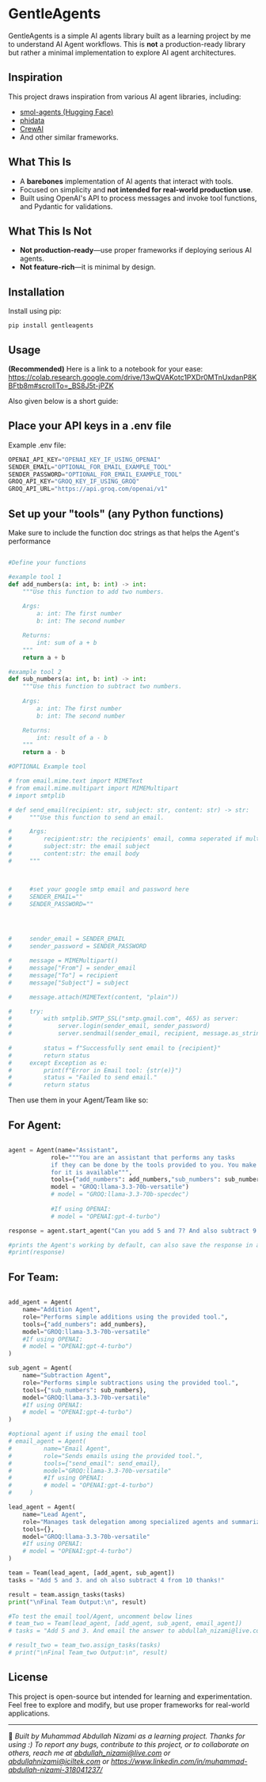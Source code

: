 # GentleAgents

GentleAgents is a simple AI agents library built as a learning project by me to understand AI Agent workflows. This is **not** a production-ready library but rather a minimal implementation to explore AI agent architectures.

## **Inspiration**
This project draws inspiration from various AI agent libraries, including:
- [smol-agents (Hugging Face)](https://huggingface.co/docs/smolagents/en/index)
- [phidata](https://docs.phidata.com/)
- [CrewAI](https://www.crewai.com/)
- And other similar frameworks.

## **What This Is**
- A **barebones** implementation of AI agents that interact with tools.
- Focused on simplicity and **not intended for real-world production use**.
- Built using OpenAI's API to process messages and invoke tool functions, and Pydantic for validations.

## **What This Is Not**
- **Not production-ready**—use proper frameworks if deploying serious AI agents.
- **Not feature-rich**—it is minimal by design.

## **Installation**
Install using pip:
```
pip install gentleagents
```

## **Usage**

**(Recommended)** 
Here is a link to a notebook for your ease: https://colab.research.google.com/drive/13wQVAKotc1PXDr0MTnUxdanP8KBFtb8m#scrollTo=_BS8J5t-jPZK

Also given below is a short guide:

## **Place your API keys in a .env file**
Example .env file:
```python
OPENAI_API_KEY="OPENAI_KEY_IF_USING_OPENAI"
SENDER_EMAIL="OPTIONAL_FOR_EMAIL_EXAMPLE_TOOL"
SENDER_PASSWORD="OPTIONAL_FOR_EMAIL_EXAMPLE_TOOL"
GROQ_API_KEY="GROQ_KEY_IF_USING_GROQ"
GROQ_API_URL="https://api.groq.com/openai/v1"
```

## **Set up your "tools" (any Python functions)**
Make sure to include the function doc strings as that helps the Agent's performance
```python

#Define your functions

#example tool 1
def add_numbers(a: int, b: int) -> int:
    """Use this function to add two numbers.
    
    Args:
        a: int: The first number
        b: int: The second number

    Returns:
        int: sum of a + b
    """
    return a + b

#example tool 2
def sub_numbers(a: int, b: int) -> int:
    """Use this function to subtract two numbers.
    
    Args:
        a: int: The first number
        b: int: The second number

    Returns:
        int: result of a - b
    """
    return a - b

#OPTIONAL Example tool

# from email.mime.text import MIMEText
# from email.mime.multipart import MIMEMultipart
# import smtplib

# def send_email(recipient: str, subject: str, content: str) -> str: 
#     """Use this function to send an email.

#     Args:
#         recipient:str: the recipients' email, comma seperated if multiple
#         subject:str: the email subject
#         content:str: the email body
#     """



#     #set your google smtp email and password here
#     SENDER_EMAIL=""
#     SENDER_PASSWORD=""




#     sender_email = SENDER_EMAIL
#     sender_password = SENDER_PASSWORD

#     message = MIMEMultipart()
#     message["From"] = sender_email
#     message["To"] = recipient
#     message["Subject"] = subject

#     message.attach(MIMEText(content, "plain"))

#     try:
#         with smtplib.SMTP_SSL("smtp.gmail.com", 465) as server:
#             server.login(sender_email, sender_password)
#             server.sendmail(sender_email, recipient, message.as_string())
        
#         status = f"Successfully sent email to {recipient}"
#         return status
#     except Exception as e:
#         print(f"Error in Email tool: {str(e)}")
#         status = "Failed to send email."
#         return status
```

Then use them in your Agent/Team like so:

## **For Agent:**
```python

agent = Agent(name="Assistant",
            role="""You are an assistant that performs any tasks
            if they can be done by the tools provided to you. You make sure a task is done if a tool
            for it is available""",
            tools={"add_numbers": add_numbers,"sub_numbers": sub_numbers},
            model = "GROQ:llama-3.3-70b-versatile")
            # model = "GROQ:llama-3.3-70b-specdec")
            
            #If using OPENAI:
            # model = "OPENAI:gpt-4-turbo")

response = agent.start_agent("Can you add 5 and 7? And also subtract 9 from 20 thanks man, how are you btw?")

#prints the Agent's working by default, can also save the response in a variable for use
#print(response)

```

## **For Team:**

```python

add_agent = Agent(
    name="Addition Agent",
    role="Performs simple additions using the provided tool.",
    tools={"add_numbers": add_numbers},
    model="GROQ:llama-3.3-70b-versatile"
    #If using OPENAI:
    # model = "OPENAI:gpt-4-turbo")
)

sub_agent = Agent(
    name="Subtraction Agent",
    role="Performs simple subtractions using the provided tool.",
    tools={"sub_numbers": sub_numbers},
    model="GROQ:llama-3.3-70b-versatile"
    #If using OPENAI:
    # model = "OPENAI:gpt-4-turbo")
)

#optional agent if using the email tool
# email_agent = Agent(
#         name="Email Agent",
#         role="Sends emails using the provided tool.",
#         tools={"send_email": send_email},
#         model="GROQ:llama-3.3-70b-versatile"
#         #If using OPENAI:
#         # model = "OPENAI:gpt-4-turbo")
#     )

lead_agent = Agent(
    name="Lead Agent",
    role="Manages task delegation among specialized agents and summarizes results.",
    tools={},
    model="GROQ:llama-3.3-70b-versatile"
    #If using OPENAI:
    # model = "OPENAI:gpt-4-turbo")
)

team = Team(lead_agent, [add_agent, sub_agent])
tasks = "Add 5 and 3. and oh also subtract 4 from 10 thanks!"

result = team.assign_tasks(tasks)
print("\nFinal Team Output:\n", result)

#To test the email tool/Agent, uncomment below lines
# team_two = Team(lead_agent, [add_agent, sub_agent, email_agent])
# tasks = "Add 5 and 3. And email the answer to abdullah_nizami@live.com, and oh also subtract 4 from 10 thanks!"

# result_two = team_two.assign_tasks(tasks)
# print("\nFinal Team_two Output:\n", result)

```

## **License**
This project is open-source but intended for learning and experimentation. Feel free to explore and modify, but use proper frameworks for real-world applications.

---

🚀 *Built by Muhammad Abdullah Nizami as a learning project. Thanks for using :) To report any bugs, contribute to this project, or to collaborate on others, reach me at abdullah_nizami@live.com or abdullahnizami@iciltek.com or https://www.linkedin.com/in/muhammad-abdullah-nizami-318041237/*

